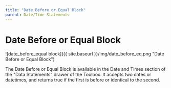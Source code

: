 ```yaml
---
title: "Date Before or Equal Block"
parent: Date/Time Statements
---
```

# Date Before or Equal Block
![date_before_equal block]({{ site.baseurl }}/img/date_before_eq.png "Date Before or Equal Block")

The Date Before or Equal Block is available in the Date and Times section of the "Data Statements" drawer of the Toolbox. It accepts two dates or datetimes, and returns true if the first is before or identical to the second.
